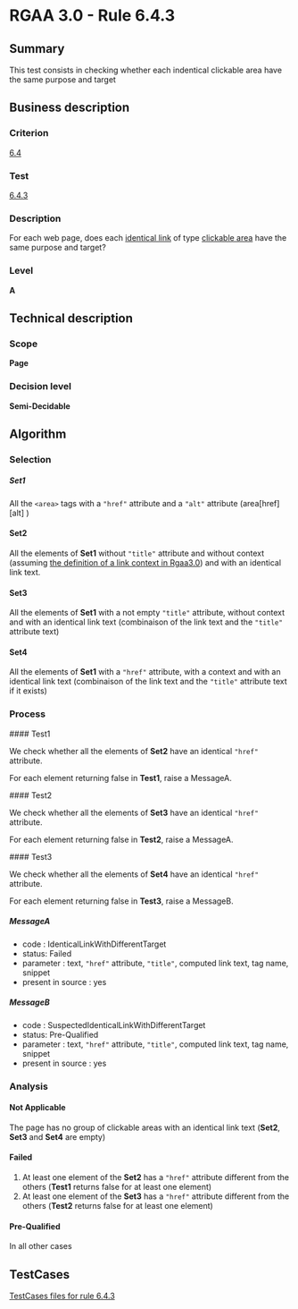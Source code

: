 # RGAA 3.0 -  Rule 6.4.3

## Summary

This test consists in checking whether each indentical clickable area have the same purpose and target

## Business description

### Criterion

[6.4](http://disic.github.io/rgaa_referentiel_en/RGAA3.0_Criteria_English_version_v1.html#crit-6-4)

### Test

[6.4.3](http://disic.github.io/rgaa_referentiel_en/RGAA3.0_Criteria_English_version_v1.html#test-6-4-3)

### Description
For
    each web page, does each <a href="http://disic.github.io/rgaa_referentiel_en/RGAA3.0_Glossary_English_version_v1.html#mLienIdentique">identical
  link</a> of type <a href="http://disic.github.io/rgaa_referentiel_en/RGAA3.0_Glossary_English_version_v1.html#mZoneCliquable">clickable
  area</a> have the same purpose and target? 


### Level

**A**

## Technical description

### Scope

**Page**

### Decision level

**Semi-Decidable**

## Algorithm

### Selection

##### Set1

All the `<area>` tags with a `"href"` attribute and a `"alt"` attribute (area[href][alt] )

#### Set2

All the elements of **Set1** without `"title"` attribute and without context (assuming [the definition of a link context in Rgaa3.0](http://disic.github.io/rgaa_referentiel_en/RGAA3.0_Glossary_English_version_v1.html#mContexteLien)) and with an identical link text.

#### Set3

All the elements of **Set1** with a not empty `"title"` attribute, without context and with an identical link text (combinaison of the link text and the `"title"` attribute text)

#### Set4

All the elements of **Set1** with a `"href"` attribute, with a context and with an identical link text (combinaison of the link text and the `"title"` attribute text if it exists)

### Process

#### Test1

We check whether all the elements of **Set2** have an identical `"href"` attribute.

For each element returning false in **Test1**, raise a MessageA.

#### Test2

We check whether all the elements of **Set3** have an identical `"href"` attribute.

For each element returning false in **Test2**, raise a MessageA.

#### Test3

We check whether all the elements of **Set4** have an identical `"href"` attribute.

For each element returning false in **Test3**, raise a MessageB.

##### MessageA

-  code : IdenticalLinkWithDifferentTarget
-  status: Failed
-  parameter : text, `"href"` attribute, `"title"`, computed link text, tag name, snippet
-  present in source : yes

##### MessageB

-  code : SuspectedIdenticalLinkWithDifferentTarget
-  status: Pre-Qualified
-  parameter : text, `"href"` attribute, `"title"`, computed link text, tag name, snippet
-  present in source : yes

### Analysis

#### Not Applicable 

The page has no group of clickable areas with an identical link text (**Set2**, **Set3** and **Set4** are empty)

#### Failed

1.  At least one element of the **Set2** has a `"href"` attribute different from the others (**Test1** returns false for at least one element)
2.  At least one element of the **Set3** has a `"href"` attribute different from the others (**Test2** returns false for at least one element)

#### Pre-Qualified

In all other cases



##  TestCases 

[TestCases files for rule 6.4.3](https://github.com/Asqatasun/Asqatasun/tree/master/rules/rules-rgaa3.0/src/test/resources/testcases/rgaa30/Rgaa30Rule060403/) 


